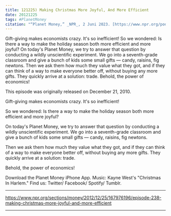 ```yaml
---
title: 121225) Making Christmas More Joyful, And More Efficient
date: 20121225
tags: #PlanetMoney
citation: "“Planet Money,” _NPR_, 2 Juni 2023. [https://www.npr.org/podcasts/510289/planet-money](https://www.npr.org/podcasts/510289/planet-money) (diakses 4 Juni 2023)."
---
```


Gift-giving makes economists crazy. It's so inefficient! So we wondered: Is there a way to make the holiday season both more efficient and more joyful? On today's Planet Money, we try to answer that question by conducting a wildly unscientific experiment. We go into a seventh-grade classroom and give a bunch of kids some small gifts — candy, raisins, fig newtons. Then we ask them how much they value what they got, and if they can think of a way to make everyone better off, without buying any more gifts. They quickly arrive at a solution: trade. Behold, the power of economics!

This episode was originally released on December 21, 2010.

Gift-giving makes economists crazy. It's so inefficient!

So we wondered: Is there a way to make the holiday season both more efficient and more joyful?

On today's Planet Money, we try to answer that question by conducting a wildly unscientific experiment. We go into a seventh-grade classroom and give a bunch of kids some small gifts — candy, raisins, fig newtons.

Then we ask them how much they value what they got, and if they can think of a way to make everyone better off, without buying any more gifts. They quickly arrive at a solution: trade.

Behold, the power of economics!

Download the Planet Money iPhone App. Music: Kayne West's "Christmas In Harlem." Find us: Twitter/ Facebook/ Spotify/ Tumblr.

----

https://www.npr.org/sections/money/2012/12/25/167976196/episode-238-making-christmas-more-joyful-and-more-efficient





----
